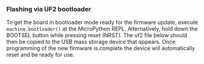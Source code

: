 ### Flashing via UF2 bootloader

To get the board in bootloader mode ready for the firmware update, execute
`machine.bootloader()` at the MicroPython REPL.  Alternatively, hold
down the BOOTSEL button while pressing reset (NRST).  The uf2 file below
should then be copied to the USB mass storage device that appears.  Once
programming of the new firmware is complete the device will automatically reset
and be ready for use.